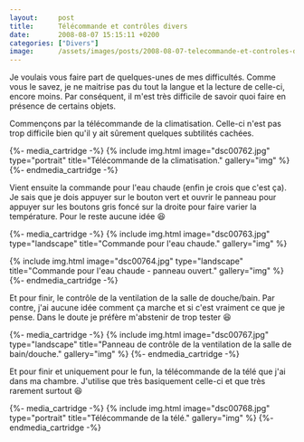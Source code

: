 ```yaml
---
layout:     post
title:      Télécommande et contrôles divers
date:       2008-08-07 15:15:11 +0200
categories: ["Divers"]
image:      /assets/images/posts/2008-08-07-telecommande-et-controles-divers/dsc00767.jpg
---
```


Je voulais vous faire part de quelques-unes de mes difficultés. Comme vous le savez, je ne maitrise pas du tout la
langue et la lecture de celle-ci, encore moins. Par conséquent, il m'est très difficile de savoir quoi faire en
présence de certains objets.

<!--more-->

Commençons par la télécommande de la climatisation. Celle-ci n'est pas trop difficile bien qu'il y ait sûrement
quelques subtilités cachées.

{%- media_cartridge -%}
{% include img.html
    image="dsc00762.jpg"
    type="portrait"
    title="Télécommande de la climatisation."
    gallery="img"
%}
{%- endmedia_cartridge -%}

Vient ensuite la commande pour l'eau chaude (enfin je crois que c'est ça). Je sais que je dois appuyer sur le
bouton vert et ouvrir le panneau pour appuyer sur les boutons gris foncé sur la droite pour faire varier la
température. Pour le reste aucune idée :laughing:

{%- media_cartridge -%}
{% include img.html
    image="dsc00763.jpg"
    type="landscape"
    title="Commande pour l'eau chaude."
    gallery="img"
%}

{% include img.html
    image="dsc00764.jpg"
    type="landscape"
    title="Commande pour l'eau chaude - panneau ouvert."
    gallery="img"
%}
{%- endmedia_cartridge -%}

Et pour finir, le contrôle de la ventilation de la salle de douche/bain. Par contre, j'ai aucune idée comment ça
marche et si c'est vraiment ce que je pense. Dans le doute je préfère m'abstenir de trop tester :laughing:

{%- media_cartridge -%}
{% include img.html
    image="dsc00767.jpg"
    type="landscape"
    title="Panneau de contrôle de la ventilation de la salle de bain/douche."
    gallery="img"
%}
{%- endmedia_cartridge -%}

Et pour finir et uniquement pour le fun, la télécommande de la télé que j'ai dans ma chambre. J'utilise que très
basiquement celle-ci et que très rarement surtout :laughing:

{%- media_cartridge -%}
{% include img.html
    image="dsc00768.jpg"
    type="portrait"
    title="Télécommande de la télé."
    gallery="img"
%}
{%- endmedia_cartridge -%}

